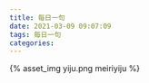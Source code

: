 ```yaml
---
title: 每日一句
date: 2021-03-09 09:07:09
tags: 每日一句
categories:
---
```

{% asset_img yiju.png meiriyiju %}
